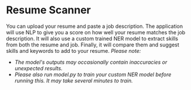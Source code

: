 # Resume Scanner
You can upload your resume and paste a job description. The application will use NLP to give you a score on how well your resume matches the job description. It will also use a custom trained NER model to extract skills from both the resume and job. Finally, it will compare them and suggest skills and keywords to add to your resume.
_Please note:_
- _The model's outputs may occasionally contain inaccuracies or unexpected results._
- _Please also run model.py to train your custom NER model before running this. It may take several minutes to train._
